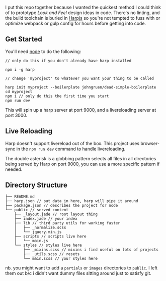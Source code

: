 I put this repo together because I wanted the quickest method I could think of to  prototype *Look and Feel* design ideas in code. There's no linting, and the build toolchain is buried in [Harpjs](http://harpjs.com/) so you're not tempted to fuss with or optimize webpack or gulp config for hours before getting into code.

## Get Started

You'll need [node](https://nodejs.org/en/) to do the following:  

```
// only do this if you don't already have harp installed

npm i -g harp

// change 'myproject' to whatever you want your thing to be called

harp init myproject --boilerplate johngruen/dead-simple-boilerplate
cd myproject
npm i // only do this the first time you start
npm run dev
```

This will spin up a harp server at port 9000, and a livereloading server at port 3000.

## Live Reloading

Harp doesn't support livereload out of the box. This project uses browser-sync in the `npm run dev` command to handle livereloading.

The double asterisk is a globbing pattern selects all files in all directories being served by Harp on port 9000, you can use a more specific pattern if needed.


## Directory Structure

```
├── README.md
├── harp.json // put data in here, harp will pipe it around
├── package.json // describes the project for node
└── public // served content
    ├── _layout.jade // root layout thing
    ├── index.jade // your index
    ├── lib // third party utils for working faster
    │   ├── _normalize.scss
    │   └── jquery.min.js
    ├── scripts // scripts live here
    │   └── main.js
    └── styles // styles live here
        ├── _mixins.scss // mixins i find useful on lots of projects
        ├── _utils.scss // resets
        └── main.scss // your styles here
```

nb. you might want to add a `partials` or `images` directories to `public`. I left them out b/c i didn't want dummy files sitting around just to satisfy git.

